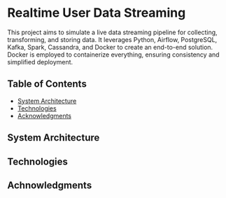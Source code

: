 # Realtime User Data Streaming
This project aims to simulate a live data streaming pipeline for collecting, transforming, and storing data. It leverages Python, Airflow, PostgreSQL, Kafka, Spark, Cassandra, and Docker to create an end-to-end solution. Docker is employed to containerize everything, ensuring consistency and simplified deployment.
<!--
<p align="center">
  <img src="assets/DeliveryAppDemo.gif" alt="animated" width='200' />
</p>
-->

## Table of Contents

- [System Architecture](#usage)
- [Technologies](#configuration)
- [Acknowledgments](#acknowledgments)

## System Architecture


## Technologies

## Achnowledgments

